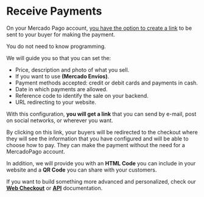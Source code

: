 # Receive Payments

On your Mercado Pago account, [you have the option to create a link](https://www.mercadopago.com.ar/tools/create) to be sent to your buyer for making the payment.

You do not need to know programming.

We will guide you so that you can set the:

* Price, description and photo of what you sell.
* If you want to use **(Mercado Envíos)**.
* Payment methods accepted: credit or debit cards and payments in cash.
* Date in which payments are allowed.
* Reference code to identify the sale on your backend.
* URL redirecting to your website.

With this configuration, **you will get a link** that you can send by e-mail, post on social networks, or wherever you want.

By clicking on this link, your buyers will be redirected to the checkout where they will see the information that you have configured and will be able to choose how to pay. They can make the payment without the need for a MercadoPago account.

In addition, we will provide you with an **HTML Code** you can include in your website and a **QR Code** you can share with your customers.

If you want to build something more advanced and personalized, check our **[Web Checkout](/guides/payments/web-checkout/introduction.en.md)** or **[API](/guides/payments/api/introduction.en.md)** documentation.
